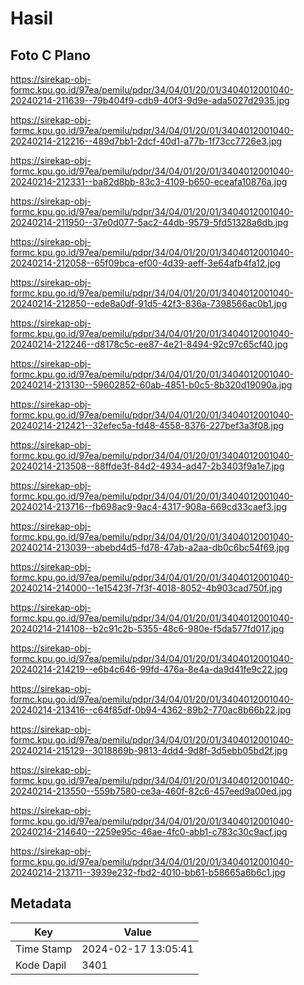# Hasil

## Foto C Plano

https://sirekap-obj-formc.kpu.go.id/97ea/pemilu/pdpr/34/04/01/20/01/3404012001040-20240214-211639--79b404f9-cdb9-40f3-9d9e-ada5027d2935.jpg

https://sirekap-obj-formc.kpu.go.id/97ea/pemilu/pdpr/34/04/01/20/01/3404012001040-20240214-212216--489d7bb1-2dcf-40d1-a77b-1f73cc7726e3.jpg

https://sirekap-obj-formc.kpu.go.id/97ea/pemilu/pdpr/34/04/01/20/01/3404012001040-20240214-212331--ba82d8bb-83c3-4109-b650-eceafa10876a.jpg

https://sirekap-obj-formc.kpu.go.id/97ea/pemilu/pdpr/34/04/01/20/01/3404012001040-20240214-211950--37e0d077-5ac2-44db-9579-5fd51328a6db.jpg

https://sirekap-obj-formc.kpu.go.id/97ea/pemilu/pdpr/34/04/01/20/01/3404012001040-20240214-212058--65f09bca-ef00-4d39-aeff-3e64afb4fa12.jpg

https://sirekap-obj-formc.kpu.go.id/97ea/pemilu/pdpr/34/04/01/20/01/3404012001040-20240214-212850--ede8a0df-91d5-42f3-836a-7398566ac0b1.jpg

https://sirekap-obj-formc.kpu.go.id/97ea/pemilu/pdpr/34/04/01/20/01/3404012001040-20240214-212246--d8178c5c-ee87-4e21-8494-92c97c65cf40.jpg

https://sirekap-obj-formc.kpu.go.id/97ea/pemilu/pdpr/34/04/01/20/01/3404012001040-20240214-213130--59602852-60ab-4851-b0c5-8b320d19090a.jpg

https://sirekap-obj-formc.kpu.go.id/97ea/pemilu/pdpr/34/04/01/20/01/3404012001040-20240214-212421--32efec5a-fd48-4558-8376-227bef3a3f08.jpg

https://sirekap-obj-formc.kpu.go.id/97ea/pemilu/pdpr/34/04/01/20/01/3404012001040-20240214-213508--88ffde3f-84d2-4934-ad47-2b3403f9a1e7.jpg

https://sirekap-obj-formc.kpu.go.id/97ea/pemilu/pdpr/34/04/01/20/01/3404012001040-20240214-213716--fb698ac9-9ac4-4317-908a-669cd33caef3.jpg

https://sirekap-obj-formc.kpu.go.id/97ea/pemilu/pdpr/34/04/01/20/01/3404012001040-20240214-213039--abebd4d5-fd78-47ab-a2aa-db0c6bc54f69.jpg

https://sirekap-obj-formc.kpu.go.id/97ea/pemilu/pdpr/34/04/01/20/01/3404012001040-20240214-214000--1e15423f-7f3f-4018-8052-4b903cad750f.jpg

https://sirekap-obj-formc.kpu.go.id/97ea/pemilu/pdpr/34/04/01/20/01/3404012001040-20240214-214108--b2c91c2b-5355-48c6-980e-f5da577fd017.jpg

https://sirekap-obj-formc.kpu.go.id/97ea/pemilu/pdpr/34/04/01/20/01/3404012001040-20240214-214219--e6b4c646-99fd-476a-8e4a-da9d41fe9c22.jpg

https://sirekap-obj-formc.kpu.go.id/97ea/pemilu/pdpr/34/04/01/20/01/3404012001040-20240214-213416--c64f85df-0b94-4362-89b2-770ac8b66b22.jpg

https://sirekap-obj-formc.kpu.go.id/97ea/pemilu/pdpr/34/04/01/20/01/3404012001040-20240214-215129--3018869b-9813-4dd4-9d8f-3d5ebb05bd2f.jpg

https://sirekap-obj-formc.kpu.go.id/97ea/pemilu/pdpr/34/04/01/20/01/3404012001040-20240214-213550--559b7580-ce3a-460f-82c6-457eed9a00ed.jpg

https://sirekap-obj-formc.kpu.go.id/97ea/pemilu/pdpr/34/04/01/20/01/3404012001040-20240214-214640--2259e95c-46ae-4fc0-abb1-c783c30c9acf.jpg

https://sirekap-obj-formc.kpu.go.id/97ea/pemilu/pdpr/34/04/01/20/01/3404012001040-20240214-213711--3939e232-fbd2-4010-bb61-b58665a6b6c1.jpg


## Metadata

| Key        | Value               |
| ---------- | ------------------- |
| Time Stamp | 2024-02-17 13:05:41 |
| Kode Dapil | 3401                |




